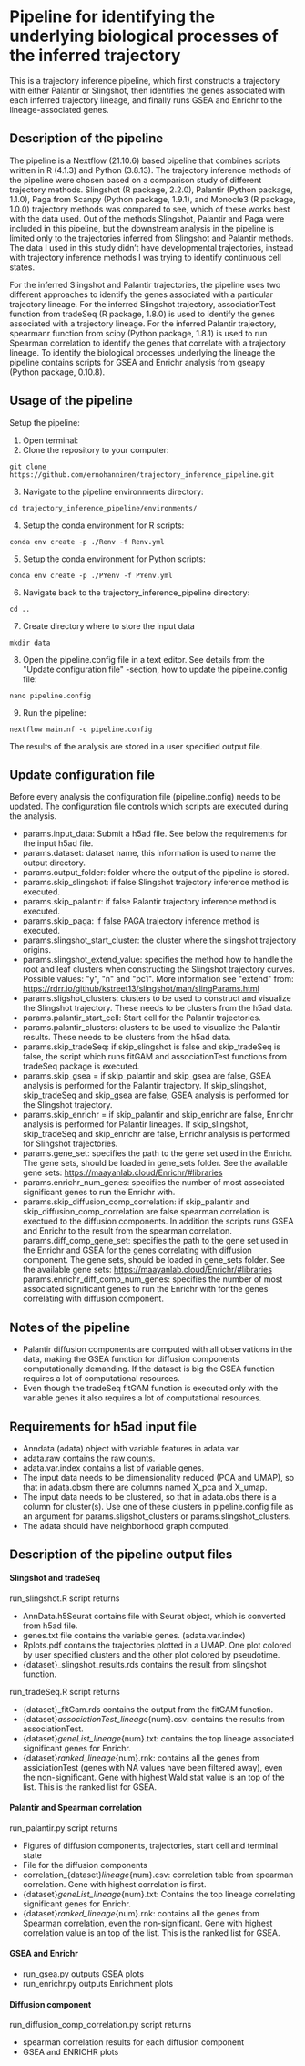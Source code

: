 # Pipeline for identifying the underlying biological processes of the inferred trajectory
This is a trajectory inference pipeline, which first constructs a trajectory with either Palantir or Slingshot, then identifies the genes associated with each inferred trajectory lineage, and finally runs GSEA and Enrichr to the lineage-associated genes. 

## Description of the pipeline
The pipeline is a Nextflow (21.10.6) based pipeline that combines scripts written in R (4.1.3) and Python (3.8.13). The trajectory inference methods of the pipeline were chosen based on a comparison study of different trajectory methods. Slingshot (R package, 2.2.0), Palantir (Python package, 1.1.0), Paga from Scanpy (Python package, 1.9.1), and Monocle3 (R package, 1.0.0) trajectory methods was compared to see, which of these works best with the data used. Out of the methods Slingshot, Palantir and Paga were included in this pipeline, but the downstream analysis in the pipeline is limited only to the trajectories inferred from Slingshot and Palantir methods. The data I used in this study didn’t have developmental trajectories, instead with trajectory inference methods I was trying to identify continuous cell states.

For the inferred Slingshot and Palantir trajectories, the pipeline uses two different approaches to identify the genes associated with a particular trajectory lineage. For the inferred Slingshot trajectory, associationTest function from tradeSeq (R package, 1.8.0) is used to identify the genes associated with a trajectory lineage. For the inferred Palantir trajectory, spearmanr function from  scipy (Python package, 1.8.1) is used to run Spearman correlation to identify the genes that correlate with a trajectory lineage. To identify the biological processes underlying the lineage the pipeline contains scripts for GSEA and Enrichr analysis from gseapy (Python package, 0.10.8). 

## Usage of the pipeline
Setup the pipeline:
1. Open terminal:
2. Clone the repository to your computer:
```
git clone https://github.com/ernohanninen/trajectory_inference_pipeline.git
```
3. Navigate to the pipeline environments directory:
```
cd trajectory_inference_pipeline/environments/
```
4. Setup the conda environment for R scripts:
```
conda env create -p ./Renv -f Renv.yml
```
5. Setup the conda environment for Python scripts:
```
conda env create -p ./PYenv -f PYenv.yml
```
6. Navigate back to the trajectory_inference_pipeline directory:
```
cd ..
```
7. Create directory where to store the input data
```
mkdir data
```
8. Open the pipeline.config file in a text editor. See details from the "Update configuration file" -section, how to update the pipeline.config file:
```
nano pipeline.config
```
9. Run the pipeline:
```
nextflow main.nf -c pipeline.config
```

The results of the analysis are stored in a user specified output file. 

## Update configuration file
Before every analysis the configuration file (pipeline.config) needs to be updated. The configuration file controls which scripts are executed during the analysis. 
 - params.input_data: Submit a h5ad file. See below the requirements for the input h5ad file.
 - params.dataset: dataset name, this information is used to name the output directory.
 - params.output_folder: folder where the output of the pipeline is stored.
 - params.skip_slingshot: if false Slingshot trajectory inference method is executed.
 - params.skip_palantir: if false Palantir trajectory inference method is executed.
 - params.skip_paga: if false PAGA trajectory inference method is executed.
 - params.slingshot_start_cluster: the cluster where the slingshot trajectory origins.
 - params.slingshot_extend_value: specifies the method how to handle the root and leaf clusters when constructing the Slingshot trajectory curves. Possible values: "y", "n" and "pc1". More information see "extend" from: https://rdrr.io/github/kstreet13/slingshot/man/slingParams.html
 - params.sligshot_clusters: clusters to be used to construct and visualize the Slingshot trajectory. These needs to be clusters from the h5ad data.
 - params.palantir_start_cell: Start cell for the Palantir trajectories.
 - params.palantir_clusters: clusters to be used to visualize the Palantir results. These needs to be clusters from the h5ad data.
 - params.skip_tradeSeq: if skip_slingshot is false and skip_tradeSeq is false, the script which runs fitGAM and associationTest functions from tradeSeq package is executed.
- params.skip_gsea = if skip_palantir and skip_gsea are false, GSEA analysis is performed for the Palantir trajectory. If skip_slingshot, skip_tradeSeq and skip_gsea are false, GSEA analysis is performed for the Slingshot trajectory.
- params.skip_enrichr = if skip_palantir and skip_enrichr are false, Enrichr analysis is performed for Palantir lineages. If skip_slingshot, skip_tradeSeq and skip_enrichr are false, Enrichr analysis is performed for Slingshot trajectories.
- params.gene_set: specifies the path to the gene set used in the Enrichr. The gene sets, should be loaded in gene_sets folder. See the available gene sets: https://maayanlab.cloud/Enrichr/#libraries
- params.enrichr_num_genes: specifies the number of most associated significant genes to run the Enrichr with.
- params.skip_diffusion_comp_correlation: if skip_palantir and skip_diffusion_comp_correlation are false spearman correlation is exectued to the diffusion components. In addition the scripts runs GSEA and Enrichr to the result from the spearman correlation.
params.diff_comp_gene_set: specifies the path to the gene set used in the Enrichr and GSEA for the genes correlating with diffusion component. The gene sets, should be loaded in gene_sets folder. See the available gene sets: https://maayanlab.cloud/Enrichr/#libraries
params.enrichr_diff_comp_num_genes: specifies the number of most associated significant genes to run the Enrichr with for the genes correlating with diffusion component.

## Notes of the pipeline
- Palantir diffusion components are computed with all observations in the data, making the GSEA function for diffusion components computationally demanding. If the dataset is big the GSEA function requires a lot of computational resources. 
- Even though the tradeSeq fitGAM function is executed only with the variable genes it also requires a lot of computational resources.

## Requirements for h5ad input file
- Anndata (adata) object with variable features in adata.var.
- adata.raw contains the raw counts.
- adata.var.index contains a list of variable genes.
- The input data needs to be dimensionality reduced (PCA and UMAP), so that in adata.obsm there are columns named X_pca and X_umap.
- The input data needs to be clustered, so that in adata.obs there is a column for cluster(s). Use one of these clusters in pipeline.config file as an argument for params.sligshot_clusters or params.slingshot_clusters.
- The adata should have neighborhood graph computed.

## Description of the pipeline output files
#### Slingshot and tradeSeq
run_slingshot.R script returns
- AnnData.h5Seurat contains file with Seurat object, which is converted from h5ad file. 
- genes.txt file contains the variable genes. (adata.var.index)
- Rplots.pdf contains the trajectories plotted in a UMAP. One plot colored by user specified clusters and the other plot colored by pseudotime.
- {dataset}_slingshot_results.rds contains the result from slingshot function.

run_tradeSeq.R script returns
- {dataset}_fitGam.rds contains the output from the fitGAM function. 
- {dataset}_associationTest_lineage_{num}.csv: contains the results from associationTest.
- {dataset}_geneList_lineage_{num}.txt: contains the top lineage associated significant genes for Enrichr.
- {dataset}_ranked_lineage_{num}.rnk: contains all the genes from assiciationTest (genes with NA values have been filtered away), even the non-significant. Gene with highest Wald stat value is an top of the list. This is the ranked list for GSEA.

#### Palantir and Spearman correlation
run_palantir.py script returns
- Figures of diffusion components, trajectories, start cell and terminal state
- File for the diffusion components
- correlation_{dataset}_lineage_{num}.csv: correlation table from spearman correlation. Gene with highest correlation is first.
- {dataset}_geneList_lineage_{num}.txt: Contains the top lineage correlating significant genes for Enrichr.
- {dataset}_ranked_lineage_{num}.rnk: contains all the genes from Spearman correlation, even the non-significant. Gene with highest correlation value is an top of the list. This is the ranked list for GSEA.

#### GSEA and Enrichr
- run_gsea.py outputs GSEA plots
- run_enrichr.py outputs Enrichment plots

#### Diffusion component
run_diffusion_comp_correlation.py script returns
- spearman correlation results for each diffusion component
- GSEA and ENRICHR plots

